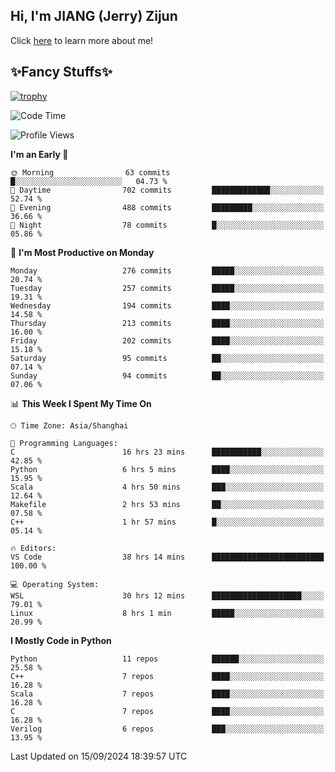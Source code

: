 ## Hi, I'm JIANG (Jerry) Zijun

Click [here](https://jzjerry.github.io/about/) to learn more about me!

## ✨Fancy Stuffs✨
[![trophy](https://github-profile-trophy.vercel.app/?username=jzjerry&theme=onedark)](https://github.com/ryo-ma/github-profile-trophy)
<!--START_SECTION:waka-->
![Code Time](http://img.shields.io/badge/Code%20Time-680%20hrs%2032%20mins-blue)

![Profile Views](http://img.shields.io/badge/Profile%20Views-0-blue)

**I'm an Early 🐤** 

```text
🌞 Morning                63 commits          █░░░░░░░░░░░░░░░░░░░░░░░░   04.73 % 
🌆 Daytime                702 commits         █████████████░░░░░░░░░░░░   52.74 % 
🌃 Evening                488 commits         █████████░░░░░░░░░░░░░░░░   36.66 % 
🌙 Night                  78 commits          █░░░░░░░░░░░░░░░░░░░░░░░░   05.86 % 
```
📅 **I'm Most Productive on Monday** 

```text
Monday                   276 commits         █████░░░░░░░░░░░░░░░░░░░░   20.74 % 
Tuesday                  257 commits         █████░░░░░░░░░░░░░░░░░░░░   19.31 % 
Wednesday                194 commits         ████░░░░░░░░░░░░░░░░░░░░░   14.58 % 
Thursday                 213 commits         ████░░░░░░░░░░░░░░░░░░░░░   16.00 % 
Friday                   202 commits         ████░░░░░░░░░░░░░░░░░░░░░   15.18 % 
Saturday                 95 commits          ██░░░░░░░░░░░░░░░░░░░░░░░   07.14 % 
Sunday                   94 commits          ██░░░░░░░░░░░░░░░░░░░░░░░   07.06 % 
```


📊 **This Week I Spent My Time On** 

```text
🕑︎ Time Zone: Asia/Shanghai

💬 Programming Languages: 
C                        16 hrs 23 mins      ███████████░░░░░░░░░░░░░░   42.85 % 
Python                   6 hrs 5 mins        ████░░░░░░░░░░░░░░░░░░░░░   15.95 % 
Scala                    4 hrs 50 mins       ███░░░░░░░░░░░░░░░░░░░░░░   12.64 % 
Makefile                 2 hrs 53 mins       ██░░░░░░░░░░░░░░░░░░░░░░░   07.58 % 
C++                      1 hr 57 mins        █░░░░░░░░░░░░░░░░░░░░░░░░   05.14 % 

🔥 Editors: 
VS Code                  38 hrs 14 mins      █████████████████████████   100.00 % 

💻 Operating System: 
WSL                      30 hrs 12 mins      ████████████████████░░░░░   79.01 % 
Linux                    8 hrs 1 min         █████░░░░░░░░░░░░░░░░░░░░   20.99 % 
```

**I Mostly Code in Python** 

```text
Python                   11 repos            ██████░░░░░░░░░░░░░░░░░░░   25.58 % 
C++                      7 repos             ████░░░░░░░░░░░░░░░░░░░░░   16.28 % 
Scala                    7 repos             ████░░░░░░░░░░░░░░░░░░░░░   16.28 % 
C                        7 repos             ████░░░░░░░░░░░░░░░░░░░░░   16.28 % 
Verilog                  6 repos             ███░░░░░░░░░░░░░░░░░░░░░░   13.95 % 
```




 Last Updated on 15/09/2024 18:39:57 UTC
<!--END_SECTION:waka-->

